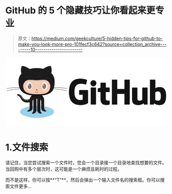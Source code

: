 # GitHub 的 5 个隐藏技巧让你看起来更专业

> 原文：<https://medium.com/geekculture/5-hidden-tips-for-github-to-make-you-look-more-pro-101fecf3c642?source=collection_archive---------10----------------------->

![](img/348ff07b7a607d52910b63fa23c39842.png)

# 1.文件搜索

请记住，当您尝试搜索一个文件时，您会一个目录接一个目录地查找想要的文件。当回购中有多个层次时，这可能是一个麻烦且耗时的过程。

而不是这样，你可以按**“T”**，然后会弹出一个输入文件名的搜索框。你可以搜索文件更多…